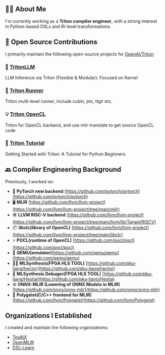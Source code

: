 ## 👨‍💻 About Me

I'm currently working as a **Triton compiler engineer**, with a strong interest in Python-based DSLs and IR-level transformations.

## 🧩 Open Source Contributions

I primarily maintain the following open-source projects for [OpenAI/Triton](https://github.com/triton-lang/triton)

### 🚀 [TritonLLM](https://github.com/qa-ai/TritonLLM)

LLM Inference via Triton (Flexible & Modular): Focused on Kernel

### 🔧 [Triton Runner](https://github.com/qa-ai/triton-runner)

Triton multi-level runner, include cubin, ptx, ttgir etc.

### 💡 [Triton OpenCL](https://github.com/toy-ai-top/triton-ocl)

Triton for OpenCL backend, and use mlir-translate to get source OpenCL code

### 📖 [Triton Tutorial](https://github.com/dsl-learn/triton-tutorial)

Getting Started with Triton: A Tutorial for Python Beginners

## 🔙 Compiler Engineering Background

Previously, I worked on:

- 🧠 **PyTorch new backend** [https://github.com/pytorch/pytorch](https://github.com/pytorch/pytorch)
- 🖥️ **MLIR** [https://github.com/llvm/llvm-project](https://github.com/llvm/llvm-project/tree/main/mlir)
- 🛠️ **LLVM RISC-V backend** [https://github.com/llvm/llvm-project](https://github.com/llvm/llvm-project/tree/main/llvm/lib/Target/RISCV)
- 📦 **libclc(library of OpenCL)** [https://github.com/llvm/llvm-project](https://github.com/llvm/llvm-project/tree/main/libclc)
- ⚡ **POCL(runtime of OpenCL)** [https://github.com/pocl/pocl](https://github.com/pocl/pocl)
- 🧩 **QEMU(emulator)**[https://github.com/qemu/qemu](https://github.com/qemu/qemu)
- 🧑‍💻 **MLSynthesis(FPGA HLS TOOL)** [https://github.com/pku-liang/hector](https://github.com/pku-liang/hector)
- 🧪 **MLSynthesis Debuger(FPGA HLS TOOL)** [https://github.com/pku-liang/Hestia](https://github.com/pku-liang/Hestia)
- ⚙️ **ONNX-MLIR (Lowering of ONNX Models in MLIR)** [https://github.com/onnx/onnx-mlir](https://github.com/onnx/onnx-mlir)
- 🧰 **Polygeist(C/C++ frontend for MLIR)** [https://github.com/llvm/Polygeist](https://github.com/llvm/Polygeist)

## Organizations I Established
I created and maintain the following organizations:
- [ToyAIX](https://github.com/toyaix)
- [OpenMLIR](https://github.com/openmlir)  
- [DSL-Learn](https://github.com/dsl-learn)  
